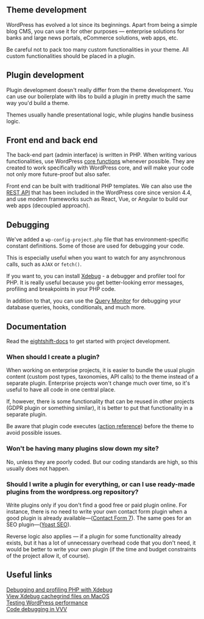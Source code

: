 ## Theme development

WordPress has evolved a lot since its beginnings. Apart from being a simple blog CMS, you can use it for other purposes — enterprise solutions for banks and large news portals, eCommerce solutions, web apps, etc.

Be careful not to pack too many custom functionalities in your theme. All custom functionalities should be placed in a plugin.

## Plugin development

Plugin development doesn't really differ from the theme development. You can use our boilerplate with libs to build a plugin in pretty much the same way you'd build a theme.

Themes usually handle presentational logic, while plugins handle business logic.

## Front end and back end

The back-end part (admin interface) is written in PHP. When writing various functionalities, use WordPress [core functions](https://developer.wordpress.org/) whenever possible. They are created to work specifically with WordPress core, and will make your code not only more future-proof but also safer.

Front end can be built with traditional PHP templates. We can also use the [REST API](https://developer.wordpress.org/rest-api/) that has been included in the WordPress core since version 4.4, and use modern frameworks such as React, Vue, or Angular to build our web apps (decoupled approach).

## Debugging

We've added a `wp-config-project.php` file that has environment-specific constant definitions. Some of those are used for debugging your code.

This is especially useful when you want to watch for any asynchronous calls, such as `AJAX` or `fetch()`.

If you want to, you can install [Xdebug](https://xdebug.org/) - a debugger and profiler tool for PHP. It is really useful because you get better-looking error messages, profiling and breakpoints in your PHP code.

In addition to that, you can use the [Query Monitor](https://wordpress.org/plugins/query-monitor/) for debugging your database queries, hooks, conditionals, and much more.

## Documentation

Read the [eightshift-docs](https://eightshift.com/) to get started with project development.

### When should I create a plugin?

When working on enterprise projects, it is easier to bundle the usual plugin content (custom post types, taxonomies, API calls) to the theme instead of a separate plugin. Enterprise projects won't change much over time, so it's useful to have all code in one central place.

If, however, there is some functionality that can be reused in other projects (GDPR plugin or something similar), it is better to put that functionality in a separate plugin.

Be aware that plugin code executes ([action reference](https://codex.wordpress.org/Plugin_API/Action_Reference)) before the theme to avoid possible issues.

### Won't be having many plugins slow down my site?

No, unless they are poorly coded. But our coding standards are high, so this usually does not happen.

### Should I write a plugin for everything, or can I use ready-made plugins from the wordpress.org repository?

Write plugins only if you don't find a good free or paid plugin online. For instance, there is no need to write your own contact form plugin when a good plugin is already available—([Contact Form 7](https://wordpress.org/plugins/contact-form-7/)). The same goes for an SEO plugin—([Yoast SEO](https://wordpress.org/plugins/wordpress-seo/)).

Reverse logic also applies — if a plugin for some functionality already exists, but it has a lot of unnecessary overhead code that you don't need, it would be better to write your own plugin (if the time and budget constraints of the project allow it, of course).

## Useful links

[Debugging and profiling PHP with Xdebug](https://www.sitepoint.com/debugging-and-profiling-php-with-xdebug/)  
[View Xdebug cachegrind files on MacOS](http://nickology.com/2014/04/16/view-xdebug-cachegrind-files-on-mac-os/)  
[Testing WordPress performance](https://codex.wordpress.org/Testing_WordPress_Performance)  
[Code debugging in VVV](https://github.com/Varying-Vagrant-Vagrants/VVV/wiki/Code-Debugging)  
